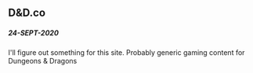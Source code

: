 ## D&D.co

##### 24-SEPT-2020
I'll figure out something for this site. Probably generic gaming content for Dungeons & Dragons
